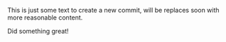 This is just some text to create a new commit, will be replaces soon 
with more reasonable content.

Did something great!